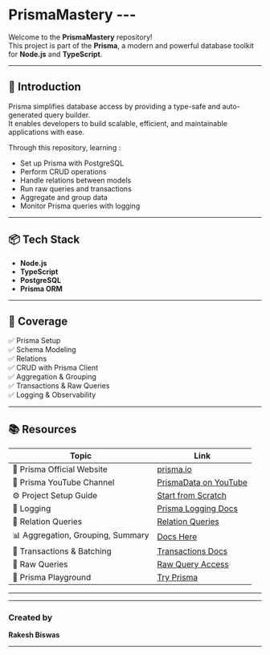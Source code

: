 # PrismaMastery ---

Welcome to the **PrismaMastery** repository!  
This project is part of the **Prisma**, a modern and powerful database toolkit for **Node.js** and **TypeScript**.

---

## 🚀 Introduction

Prisma simplifies database access by providing a type-safe and auto-generated query builder.  
It enables developers to build scalable, efficient, and maintainable applications with ease.

Through this repository, learning :
- Set up Prisma with PostgreSQL
- Perform CRUD operations
- Handle relations between models
- Run raw queries and transactions
- Aggregate and group data
- Monitor Prisma queries with logging

---

## 📦 Tech Stack

- **Node.js**
- **TypeScript**
- **PostgreSQL**
- **Prisma ORM**

---

## 📁 Coverage

✅ Prisma Setup  
✅ Schema Modeling  
✅ Relations  
✅ CRUD with Prisma Client  
✅ Aggregation & Grouping  
✅ Transactions & Raw Queries  
✅ Logging & Observability

---

## 📚 Resources

| Topic                              | Link                                                                 |
| ---------------------------------- | -------------------------------------------------------------------- |
| 🔗 Prisma Official Website         | [prisma.io](https://www.prisma.io/)                                  |
| 🎥 Prisma YouTube Channel          | [PrismaData on YouTube](https://www.youtube.com/@PrismaData)         |
| ⚙️ Project Setup Guide             | [Start from Scratch](https://www.prisma.io/docs/getting-started/setup-prisma/start-from-scratch/relational-databases-typescript-postgresql) |
| 🧾 Logging                         | [Prisma Logging Docs](https://www.prisma.io/docs/orm/prisma-client/observability-and-logging/logging) |
| 🔗 Relation Queries                | [Relation Queries](https://www.prisma.io/docs/orm/prisma-client/queries/relation-queries) |
| 📊 Aggregation, Grouping, Summary | [Docs Here](https://www.prisma.io/docs/orm/prisma-client/queries/aggregation-grouping-summarizing) |
| 🔁 Transactions & Batching        | [Transactions Docs](https://www.prisma.io/docs/orm/prisma-client/queries/transactions) |
| 🧱 Raw Queries                     | [Raw Query Access](https://www.prisma.io/docs/orm/prisma-client/queries/raw-database-access/raw-queries) |
| 🧪 Prisma Playground               | [Try Prisma](https://playground.prisma.io/)                          |

---


---
### Created by 
**Rakesh Biswas**

---
